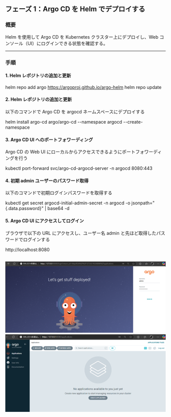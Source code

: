 ## フェーズ 1：Argo CD を Helm でデプロイする

### 概要

Helm を使用して Argo CD を Kubernetes クラスター上にデプロイし、Web コンソール（UI）にログインできる状態を確認する。

---

### 手順

#### 1. Helm レポジトリの追加と更新

helm repo add argo https://argoproj.github.io/argo-helm
helm repo update

#### 2. Helm レポジトリの追加と更新

以下のコマンドで Argo CD を argocd ネームスペースにデプロイする

helm install argo-cd argo/argo-cd --namespace argocd --create-namespace

#### 3. Argo CD UI へのポートフォワーディング

Argo CD の Web UI にローカルからアクセスできるようにポートフォワーディングを行う

kubectl port-forward svc/argo-cd-argocd-server -n argocd 8080:443

#### 4. 初期 admin ユーザーのパスワード取得

以下のコマンドで初期ログインパスワードを取得する

kubectl get secret argocd-initial-admin-secret -n argocd -o jsonpath="{.data.password}" | base64 -d

#### 5. Argo CD UI にアクセスしてログイン

ブラウザで以下の URL にアクセスし、ユーザー名 admin と先ほど取得したパスワードでログインする

http://localhost:8080

![ArgoCDログイン画面](picture/1-1.argocd_sample.png)  
![ArgoCDコンソール画面](picture/1-2.argocd_console_sample.png)  
---

